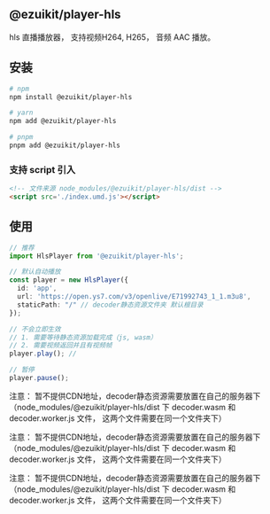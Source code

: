 ## @ezuikit/player-hls

hls 直播播放器， 支持视频H264, H265， 音频 AAC 播放。

## 安装

```bash
# npm
npm install @ezuikit/player-hls

# yarn
npm add @ezuikit/player-hls

# pnpm
pnpm add @ezuikit/player-hls
```

### 支持 script 引入

```html
<!-- 文件来源 node_modules/@ezuikit/player-hls/dist -->
<script src='./index.umd.js'></script>
```

## 使用

```ts
// 推荐
import HlsPlayer from '@ezuikit/player-hls';

// 默认自动播放
const player = new HlsPlayer({
  id: 'app',
  url: 'https://open.ys7.com/v3/openlive/E71992743_1_1.m3u8',
  staticPath: "/" // decoder静态资源文件夹 默认根目录
});

// 不会立即生效
// 1. 需要等待静态资源加载完成（js, wasm）
// 2. 需要视频返回并且有视频帧
player.play(); //

// 暂停
player.pause();
```


注意： 暂不提供CDN地址，decoder静态资源需要放置在自己的服务器下（node_modules/@ezuikit/player-hls/dist 下 decoder.wasm 和 decoder.worker.js 文件， 这两个文件需要在同一个文件夹下）

注意： 暂不提供CDN地址，decoder静态资源需要放置在自己的服务器下（node_modules/@ezuikit/player-hls/dist 下 decoder.wasm 和 decoder.worker.js 文件， 这两个文件需要在同一个文件夹下）

注意： 暂不提供CDN地址，decoder静态资源需要放置在自己的服务器下（node_modules/@ezuikit/player-hls/dist 下 decoder.wasm 和 decoder.worker.js 文件， 这两个文件需要在同一个文件夹下）
